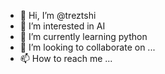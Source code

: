 - 👋 Hi, I’m @treztshi
- 👀 I’m interested in AI
- 🌱 I’m currently learning python
- 💞️ I’m looking to collaborate on ...
- 📫 How to reach me ...

<!---
treztshi/treztshi is a ✨ special ✨ repository because its `README.md` (this file) appears on your GitHub profile.
You can click the Preview link to take a look at your changes.
--->
